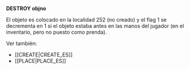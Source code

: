 **DESTROY objno**

El objeto es colocado en la localidad 252 (no creado) y el flag 1 se decrementa en 1 si el objeto estaba antes en las manos del jugador (en el inventario, pero no puesto como prenda).

Ver también:

* [[CREATE|CREATE_ES]]
* [[PLACE|PLACE_ES]]
